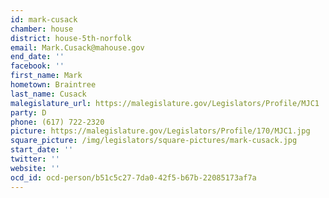 ```yaml
---
id: mark-cusack
chamber: house
district: house-5th-norfolk
email: Mark.Cusack@mahouse.gov
end_date: ''
facebook: ''
first_name: Mark
hometown: Braintree
last_name: Cusack
malegislature_url: https://malegislature.gov/Legislators/Profile/MJC1
party: D
phone: (617) 722-2320
picture: https://malegislature.gov/Legislators/Profile/170/MJC1.jpg
square_picture: /img/legislators/square-pictures/mark-cusack.jpg
start_date: ''
twitter: ''
website: ''
ocd_id: ocd-person/b51c5c27-7da0-42f5-b67b-22085173af7a
---
```

